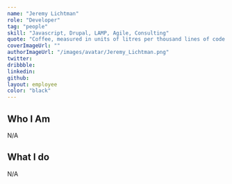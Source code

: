 ```yaml
---
name: "Jeremy Lichtman"
role: "Developer"
tag: "people"
skill: "Javascript, Drupal, LAMP, Agile, Consulting"
quote: "Coffee, measured in units of litres per thousand lines of code."
coverImageUrl: ""
authorImageUrl: "/images/avatar/Jeremy_Lichtman.png"
twitter:
dribbble: 
linkedin:
github:
layout: employee
color: "black"
---
```


## Who I Am

N/A

## What I do

N/A

